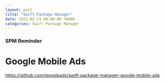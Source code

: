 ```yaml
---
layout: post
title: "Swift Package Manager"
date: 2023-02-23 00:00:00 +0000
categories: Swift Package Manager
---
```


### SPM Reminder

# Google Mobile Ads 
https://github.com/googleads/swift-package-manager-google-mobile-ads
